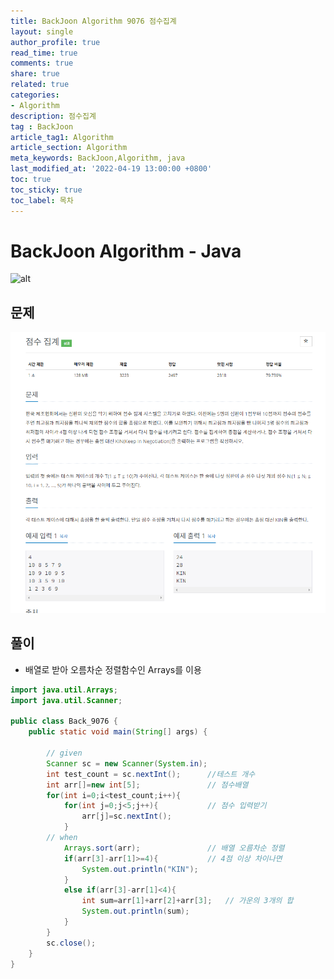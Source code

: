 ```yaml
---
title: BackJoon Algorithm 9076 점수집계
layout: single
author_profile: true
read_time: true
comments: true
share: true
related: true
categories:
- Algorithm
description: 점수집계
tag : BackJoon
article_tag1: Algorithm
article_section: Algorithm
meta_keywords: BackJoon,Algorithm, java
last_modified_at: '2022-04-19 13:00:00 +0800'
toc: true
toc_sticky: true
toc_label: 목차
---
```


BackJoon Algorithm - Java
====================

![alt](https://d2gd6pc034wcta.cloudfront.net/images/logo@2x.png)

## 문제

![alt](/assets/images/post/Algorithm/9076.png)



## 풀이

* 배열로 받아 오름차순 정렬함수인 Arrays를 이용


```java
import java.util.Arrays;
import java.util.Scanner;

public class Back_9076 {
    public static void main(String[] args) {

        // given
        Scanner sc = new Scanner(System.in);
        int test_count = sc.nextInt();      //테스트 개수
        int arr[]=new int[5];               // 점수배열
        for(int i=0;i<test_count;i++){
            for(int j=0;j<5;j++){           // 점수 입력받기
                arr[j]=sc.nextInt();
            }
        // when
            Arrays.sort(arr);               // 배열 오름차순 정렬
            if(arr[3]-arr[1]>=4){           // 4점 이상 차이나면
                System.out.println("KIN");
            }
            else if(arr[3]-arr[1]<4){
                int sum=arr[1]+arr[2]+arr[3];   // 가운의 3개의 합
                System.out.println(sum);
            }
        }
        sc.close();
    }
}
```


